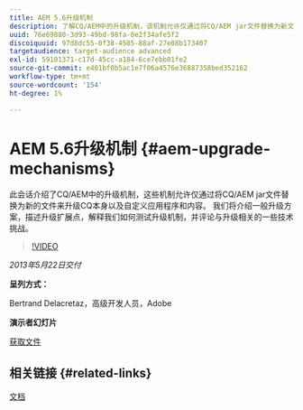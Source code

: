 ```yaml
---
title: AEM 5.6升级机制
description: 了解CQ/AEM中的升级机制，该机制允许仅通过将CQ/AEM jar文件替换为新文件来升级CQ本身以及自定义应用程序和内容。 我们将介绍一般升级方案，描述升级扩展点，解释我们如何测试升级机制，并评论与升级相关的一些技术挑战。
uuid: 76e69880-3d93-49bd-98fa-0e2f34afe5f2
discoiquuid: 97d8dc55-0f38-4505-88af-27e08b173407
targetaudience: target-audience advanced
exl-id: 59101371-c17d-45cc-a184-6ce7ebb01fe2
source-git-commit: e401bf0b5ac1e7f06a4576e36887358bed352162
workflow-type: tm+mt
source-wordcount: '154'
ht-degree: 1%

---
```


# AEM 5.6升级机制 {#aem-upgrade-mechanisms}

此会话介绍了CQ/AEM中的升级机制，这些机制允许仅通过将CQ/AEM jar文件替换为新的文件来升级CQ本身以及自定义应用程序和内容。 我们将介绍一般升级方案，描述升级扩展点，解释我们如何测试升级机制，并评论与升级相关的一些技术挑战。

>[!VIDEO](https://video.tv.adobe.com/v/19576/?quality=9)

*2013年5月22日交付*

**呈列方式：**

Bertrand Delacretaz，高级开发人员，Adobe

**演示者幻灯片**

[获取文件](assets/cqgems-bdelacretaz-cq-upgrades-2013-05-22.pdf)

## 相关链接 {#related-links}

[文档](https://docs.adobe.com/docs/en/cq/current/deploying/upgrading.html)

<!--
[Get back to the Overview](https://helpx.adobe.com/experience-manager/kt/eseminars/gems/aem-index.html)
-->
